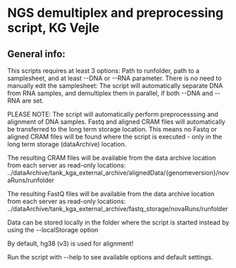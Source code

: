 # NGS demultiplex and preprocessing script, KG Vejle

## General info:
This scripts requires at least 3 options: Path to runfolder, path to a samplesheet, and at least --DNA or --RNA parameter.
There is no need to manually edit the samplesheet: The script will automatically separate DNA from RNA samples, and demultiplex them in parallel, if both --DNA and --RNA are set.

PLEASE NOTE: The script will automatically perform preprocesssing and alignment of DNA samples. Fastq and aligned CRAM files will automatically be transferred to the long term storage location. This means no Fastq or aligned CRAM files will be found where the script is executed - only in the long term storage (dataArchive) location.

The resulting CRAM files will be available from the data archive location from each server as read-only locations:
../dataArchive/tank_kga_external_archive/alignedData/{genomeversion}/novaRuns/runfolder

The resulting FastQ files will be available from the data archive location from each server as read-only locations:
../dataArchive/tank_kga_external_archive/fastq_storage/novaRuns/runfolder

Data can be stored locally in the folder where the script is started instead by using the --localStorage option

By default, hg38 (v3) is used for alignment!

Run the script with --help to see available options and default settings.
